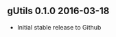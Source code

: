 gUtils 0.1.0 2016-03-18
-----------------------------------------------------------

* Initial stable release to Github
